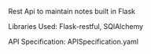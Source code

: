 Rest Api to maintain notes built in Flask

Libraries Used:
  Flask-restful,
  SQlAlchemy


API Specification: APISpecification.yaml
